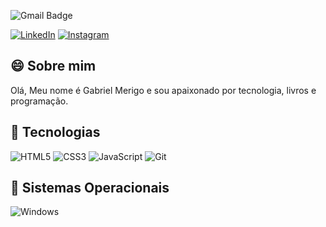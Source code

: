 
[linkedin-shield]: https://img.shields.io/badge/-GabrielMerigo-c14438?style=flat-square&logo=linkedin&colorB=2867B2
[linkedin-url]: https://www.linkedin.com/in/gabrielmerigo/
![Gmail Badge](https://img.shields.io/badge/-gabriel.merigo.dev@gmail.com-6633cc?style=flat-square&logo=Gmail&logoColor=white&link=mailto:gabriel.merigo.dev@gmail.com)

[instagram-shield]: https://img.shields.io/badge/@dev.gabriel.merigo-c14438?style=flat-square&logo=Instagram&colorB=833AB4&logoColor=white
[instagram-url]: https://www.instagram.com/dev.gabriel_merigo/?hl=pt-br
[![LinkedIn][linkedin-shield]][linkedin-url]
[![Instagram][instagram-shield]][instagram-url]
## :smile: Sobre mim
Olá, Meu nome é Gabriel Merigo e sou apaixonado por tecnologia, livros e programação.

## :balloon: Tecnologias
![HTML5](https://img.shields.io/badge/-HTML5-E34F26?style=flat-square&logo=html5&logoColor=white)
![CSS3](https://img.shields.io/badge/-CSS3-549FDE?style=flat-square&logo=css3&logoColor=white)
![JavaScript](https://img.shields.io/badge/-JavaScript-black?style=flat-square&logo=javascript&link=https://github.com/th1ag0-Zz/)
![Git](https://img.shields.io/badge/-Git-F05032?style=flat-square&logo=git&logoColor=white)


## :cherries: Sistemas Operacionais
![Windows](https://img.shields.io/badge/-Windows-00ADEF?style=flat-square&logo=windows&logoColor=white)
